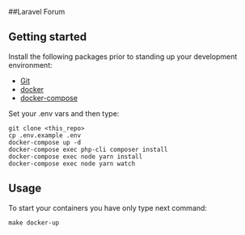 ##Laravel Forum

## Getting started

Install the following packages prior to standing up your development environment:

- [Git](https://git-scm.com/)
- [docker](https://docs.docker.com/engine/installation/)
- [docker-compose](https://docs.docker.com/compose/install/)

Set your .env vars and then type:
```
git clone <this_repo>
cp .env.example .env
docker-compose up -d
docker-compose exec php-cli composer install
docker-compose exec node yarn install
docker-compose exec node yarn watch
```
## Usage

To start your containers you have only type next command:
```
make docker-up